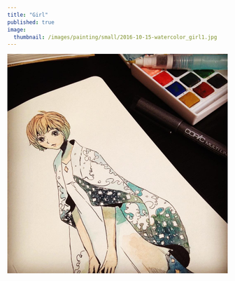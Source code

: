 ```yaml
---
title: "Girl"
published: true
image: 
  thumbnail: /images/painting/small/2016-10-15-watercolor_girl1.jpg
---
```

<img src="/images/painting/2016-10-15-watercolor_girl1.jpg">

